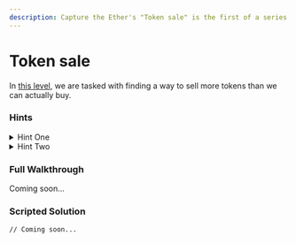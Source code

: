 ```yaml
---
description: Capture the Ether's "Token sale" is the first of a series of math challenges.
---
```


# Token sale

In [this level](https://capturetheether.com/challenges/math/token-sale/), we are tasked with finding a way to sell more tokens than we can actually buy.

### Hints

<details>

<summary>Hint One</summary>

The vulnerability is an integer overflow in the contract’s buy function. The `numTokens` argument and transaction value are all you need to successfully exploit it.

</details>

<details>

<summary>Hint Two</summary>

Since the contract multiples `numTokens` \* 1 ether, you will need to submit a value for `numTokens` such that `numTokens` \* 10^18 is greater than the maximum value of a uint: (MAX\_UINT / 10^18) + 1. You will then need to determine by how much this value overflows and include the appropriate transaction value to “pay” for the tokens.

</details>

### Full Walkthrough

Coming soon...

### Scripted Solution

```
// Coming soon...
```
